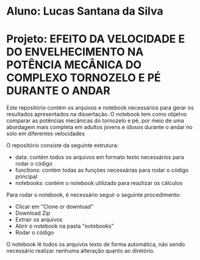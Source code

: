# Aluno: Lucas Santana da Silva
# Projeto: EFEITO DA VELOCIDADE E DO ENVELHECIMENTO NA POTÊNCIA MECÂNICA DO COMPLEXO TORNOZELO E PÉ DURANTE O ANDAR

Este repositório contém os arquivos e notebook necessários para gerar os resultados apresentados na dissertação.
O notebook tem como objetvo comparar as potências mecânicas do tornozelo e pé, por meio de uma abordagem mais completa em adultos jovens e idosos durante o andar no solo em diferentes velocidades

O repositório consiste da seguinte estrutura:
 - data: contém todos os arquivos em formato texto necessários para rodar o código
 - functions: contém todas as funções necessárias para rodar o código principal
 - notebooks: contém o notebook utilizado para reazlizar os cálculos

 
 Para rodar o notebook, é necessário seguir o seguinte procedimento:
 - Clicar em "Clone or download"
 - Download Zip
 - Extrair os arquivos
 - Abrir o notebook na pasta "notebooks"
 - Rodar o código
 
 O notebook lê todos os arquivos texto de forma automática, não sendo necessário realizar nenhuma alteração quanto ao diretório.
